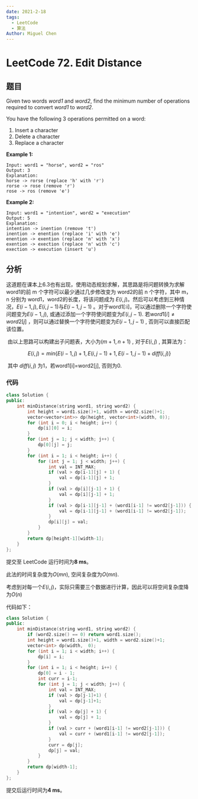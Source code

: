 ```yaml
---
date: 2021-2-18
tags: 
  - LeetCode
  - 算法
Author: Miguel Chen
---
```

# LeetCode 72. Edit Distance

## 题目

Given two words *word1* and *word2*, find the minimum number of operations required to convert *word1* to *word2*.

You have the following 3 operations permitted on a word:

1. Insert a character
2. Delete a character
3. Replace a character

**Example 1:**

```
Input: word1 = "horse", word2 = "ros"
Output: 3
Explanation: 
horse -> rorse (replace 'h' with 'r')
rorse -> rose (remove 'r')
rose -> ros (remove 'e')
```

**Example 2:**

```
Input: word1 = "intention", word2 = "execution"
Output: 5
Explanation: 
intention -> inention (remove 't')
inention -> enention (replace 'i' with 'e')
enention -> exention (replace 'n' with 'x')
exention -> exection (replace 'n' with 'c')
exection -> execution (insert 'u')
```

## 分析

​	这道题在课本上6.3也有出现，使用动态规划求解，其思路是将问题转换为求解 word1的前 m 个字符可以最少通过几步修改变为 word2的前 n 个字符，其中 m，n 分别为 word1，word2的长度，将该问题成为 $E(i,j)$。然后可以考虑到三种情况，$E(i-1,j), E(i, j-1)$与$E(i-1,j-1)$ 。对于word1[:i]，可以通过删除一个字符使问题变为$E(i-1,j)$, 或通过添加一个字符使问题变为$E(i, j-1)$. 若$word1[i] \neq word2[j]$ ，则可以通过替换一个字符使问题变为$E(i-1, j-1)$ , 否则可以直接匹配该位置。

​	由以上思路可以构建出子问题表，大小为$(m+1,n+1)$ , 对于$E(i,j)$ , 其算法为：

$$E(i, j) = min\{E(i-1,j)+1, E(i, j-1)+1, E(i-1,j-1)+ diff(i,j)\}$$

​	其中 $diff(i, j)$ 为1，若word1[i]=word2[j], 否则为0.



### 代码

```cpp
class Solution {
public:
    int minDistance(string word1, string word2) {
        int height = word1.size()+1, width = word2.size()+1;
        vector<vector<int>> dp(height, vector<int>(width, 0));
        for (int i = 0; i < height; i++) {
            dp[i][0] = i;
        }
        for (int j = 1; j < width; j++) {
            dp[0][j] = j;
        }
        for (int i = 1; i < height; i++) {
            for (int j = 1; j < width; j++) {
                int val = INT_MAX;
                if (val > dp[i-1][j] + 1) {
                    val = dp[i-1][j] + 1;
                }
                if (val > dp[i][j-1] + 1) {
                    val = dp[i][j-1] + 1;
                }
                if (val > dp[i-1][j-1] + (word1[i-1] != word2[j-1])) {
                    val = dp[i-1][j-1] + (word1[i-1] != word2[j-1]);
                }
                dp[i][j] = val;
            }
        }
        return dp[height-1][width-1];
    }
};
```

提交至 LeetCode 运行时间为**8 ms**。

此法的时间复杂度为$O(mn)$, 空间复杂度为$O(mn)$.

考虑到对每一个$E(i,j)$，实际只需要三个数据进行计算，因此可以将空间复杂度降为$O(n)$

代码如下：

```cpp
class Solution {
public:
    int minDistance(string word1, string word2) {
        if (word2.size() == 0) return word1.size();
        int height = word1.size()+1, width = word2.size()+1;
        vector<int> dp(width,  0);
        for (int i = 1; i < width; i++) {
            dp[i] = i;
        }
        for (int i = 1; i < height; i++) {
            dp[0] = i - 1;
            int curr = i-1;
            for (int j = 1; j < width; j++) {
                int val = INT_MAX;
                if (val > dp[j-1]+1) {
                    val = dp[j-1]+1;
                }
                if (val > dp[j] + 1) {
                    val = dp[j] + 1;
                }
                if (val > curr + (word1[i-1] != word2[j-1])) {
                    val = curr + (word1[i-1] != word2[j-1]);
                }
                curr = dp[j];
                dp[j] = val;
            }
        }
        return dp[width-1];
    }
};
```

提交后运行时间为**4 ms**。
